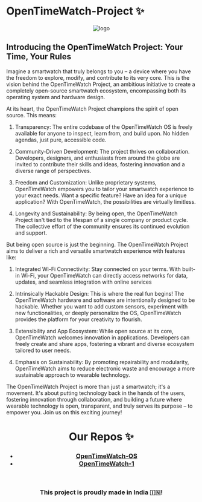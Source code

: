 # OpenTimeWatch-Project ✨

<p align="center">
    <img src="https://avatars.githubusercontent.com/u/188985950?s=400&u=db8ffcf57d93e2f0231639ccdab338dda3999e4a&v=4" alt="logo"/>
</p>

## Introducing the OpenTimeWatch Project: Your Time, Your Rules

Imagine a smartwatch that truly belongs to you – a device where you have the freedom to explore, modify, and contribute to its very core. This is the vision behind the OpenTimeWatch Project, an ambitious initiative to create a completely open-source smartwatch ecosystem, encompassing both its operating system and hardware design.

At its heart, the OpenTimeWatch Project champions the spirit of open source. This means:

1. Transparency: The entire codebase of the OpenTimeWatch OS is freely available for anyone to inspect, learn from, and build upon. No hidden agendas, just pure, accessible code.

2. Community-Driven Development: The project thrives on collaboration. Developers, designers, and enthusiasts from around the globe are invited to contribute their skills and ideas, fostering innovation and a diverse range of perspectives.

3. Freedom and Customization: Unlike proprietary systems, OpenTimeWatch empowers you to tailor your smartwatch experience to your exact needs. Want a specific feature? Have an idea for a unique application? With OpenTimeWatch, the possibilities are virtually limitless.

4. Longevity and Sustainability: By being open, the OpenTimeWatch Project isn't tied to the lifespan of a single company or product cycle. The collective effort of the community ensures its continued evolution and support.

But being open source is just the beginning. The OpenTimeWatch Project aims to deliver a rich and versatile smartwatch experience with features like:

1. Integrated Wi-Fi Connectivity: Stay connected on your terms. With built-in Wi-Fi, your OpenTimeWatch can directly access networks for data, updates, and seamless integration with online services

2. Intrinsically Hackable Design: This is where the real fun begins! The OpenTimeWatch hardware and software are intentionally designed to be hackable. Whether you want to add custom sensors, experiment with new functionalities, or deeply personalize the OS, OpenTimeWatch provides the platform for your creativity to flourish.

3. Extensibility and App Ecosystem: While open source at its core, OpenTimeWatch welcomes innovation in applications. Developers can freely create and share apps, fostering a vibrant and diverse ecosystem tailored to user needs.

4. Emphasis on Sustainability: By promoting repairability and modularity, OpenTimeWatch aims to reduce electronic waste and encourage a more sustainable approach to wearable technology.

The OpenTimeWatch Project is more than just a smartwatch; it's a movement. It's about putting technology back in the hands of the users, fostering innovation through collaboration, and building a future where wearable technology is open, transparent, and truly serves its purpose – to empower you. Join us on this exciting journey!

<h1 style="text-align:center;">
    Our Repos ✨
</h1>
<h3 style="text-align:center;">
    <ul>
        <li>
            <a href="https://github.com/OpenTimeWatch-Project/OpenTimeWatch-OS/">
               OpenTimeWatch-OS
            </a>
        </li>
        <li>
            <a href="https://github.com/OpenTimeWatch-Project/OpenTimeWatch-1/">
               OpenTimeWatch-1
            </a>
        </li>
    </ul>
    <br>
    <br>
    This project is proudly made in India 🇮🇳!
</h3>


